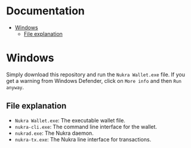 # Documentation <!-- omit in toc -->

- [Windows](#windows)
  - [File explanation](#file-explanation)

# Windows

Simply download this repository and run the `Nukra Wallet.exe` file. If you get a warning from Windows Defender, click on `More info` and then `Run anyway`.

## File explanation

- `Nukra Wallet.exe`: The executable wallet file.
- `nukra-cli.exe`: The command line interface for the wallet.
- `nukrad.exe`: The Nukra daemon.
- `nukra-tx.exe`: The Nukra line interface for transactions.
